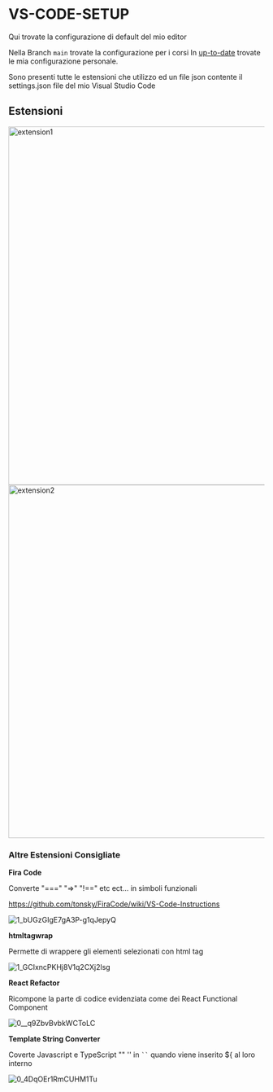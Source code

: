 ﻿# VS-CODE-SETUP

Qui trovate la configurazione di default del mio editor

Nella Branch `main` trovate la configurazione per i corsi
In [up-to-date](https://github.com/omardeangelis/VS-CCODE-SETUP/tree/up-to-date) trovate le mia configurazione personale.

Sono presenti tutte le estensioni che utilizzo ed un file json contente il settings.json file del mio Visual Studio Code

## Estensioni

<img width="704" alt="extension1" src="https://user-images.githubusercontent.com/63757250/119114271-4be8be80-ba26-11eb-9b97-23b46177b098.png">

<img width="694" alt="extension2" src="https://user-images.githubusercontent.com/63757250/119114490-805c7a80-ba26-11eb-8ccf-e38c1a365fd8.png">

### Altre Estensioni Consigliate

**Fira Code**

Converte "===" "=>" "!==" etc ect... in simboli funzionali 

https://github.com/tonsky/FiraCode/wiki/VS-Code-Instructions

![1_bUGzGIgE7gA3P-g1qJepyQ](https://user-images.githubusercontent.com/63757250/119114824-c9acca00-ba26-11eb-9317-207bab424677.jpeg)

**htmltagwrap**

Permette di wrappere gli elementi selezionati con html tag

![1_GCIxncPKHj8V1q2CXj2lsg](https://user-images.githubusercontent.com/63757250/119115573-9ae32380-ba27-11eb-99ad-1a90097ff40b.gif)

**React Refactor**

Ricompone la parte di codice evidenziata come dei React Functional Component

![0__q9ZbvBvbkWCToLC](https://user-images.githubusercontent.com/63757250/119139465-5796ae00-ba43-11eb-80e6-297b6c75ee5d.gif)


**Template String Converter**

Coverte Javascript e TypeScript "" '' in ``` `` ``` quando viene inserito ${ al loro interno

![0_4DqOEr1RmCUHM1Tu](https://user-images.githubusercontent.com/63757250/119116566-a6831a00-ba28-11eb-9b7d-95125f0adc59.gif)


